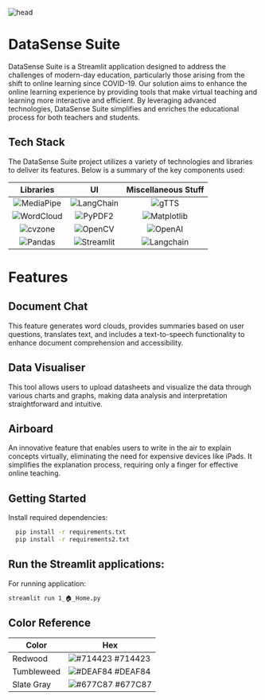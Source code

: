 

![head](https://github.com/Asma-Khanam/DataSense-Suite/assets/128472305/02ad6440-378c-46dd-9462-b0b69d8e9fde)



# DataSense Suite

DataSense Suite is a Streamlit application designed to address the challenges of modern-day education, particularly those arising from the shift to online learning since COVID-19. Our solution aims to enhance the online learning experience by providing tools that make virtual teaching and learning more interactive and efficient. By leveraging advanced technologies, DataSense Suite simplifies and enriches the educational process for both teachers and students.

## Tech Stack

The DataSense Suite project utilizes a variety of technologies and libraries to deliver its features. Below is a summary of the key components used:



Libraries           |  UI | Miscellaneous Stuff
:-------------------------:|:-------------------------: | :-------------------------:|
![MediaPipe](https://img.shields.io/badge/mediapipe-%23ffdb00.svg?style=for-the-badge&logo=google&logoColor=black)  |  ![LangChain](https://img.shields.io/badge/langchain-%230073ff.svg?style=for-the-badge&logo=chain&logoColor=white) | ![gTTS](https://img.shields.io/badge/gTTS-%23ffda44.svg?style=for-the-badge&logo=google&logoColor=black)| 
![WordCloud](https://img.shields.io/badge/wordcloud-%23FF9900.svg?style=for-the-badge&logo=cloud&logoColor=white) | ![PyPDF2](https://img.shields.io/badge/pypdf2-%234B8BBE.svg?style=for-the-badge&logo=python&logoColor=white) | ![Matplotlib](https://img.shields.io/badge/matplotlib-%230079C8.svg?style=for-the-badge&logo=python&logoColor=white) | 
![cvzone](https://img.shields.io/badge/cvzone-%2332CD32.svg?style=for-the-badge&logo=opencv&logoColor=white) | ![OpenCV](https://img.shields.io/badge/opencv-%23white.svg?style=for-the-badge&logo=opencv&logoColor=white) | ![OpenAI](https://img.shields.io/badge/OpenAI-%234a4a4a.svg?style=for-the-badge&logo=openai&logoColor=white) |
 ![Pandas](https://img.shields.io/badge/pandas-%23150458.svg?style=for-the-badge&logo=pandas&logoColor=white) | ![Streamlit](https://img.shields.io/badge/streamlit-%23FF4B4B.svg?style=for-the-badge&logo=streamlit&logoColor=white) | ![Langchain](https://img.shields.io/badge/langchain-%23FF4B4B.svg?style=for-the-badge)




# Features

## Document Chat
This feature generates word clouds, provides summaries based on user questions, translates text, and includes a text-to-speech functionality to enhance document comprehension and accessibility.

## Data Visualiser
This tool allows users to upload datasheets and visualize the data through various charts and graphs, making data analysis and interpretation straightforward and intuitive.

## Airboard
An innovative feature that enables users to write in the air to explain concepts virtually, eliminating the need for expensive devices like iPads. It simplifies the explanation process, requiring only a finger for effective online teaching.

## Getting Started

Install required dependencies:

```bash
  pip install -r requirements.txt
  pip install -r requirements2.txt

```

## Run the Streamlit applications:

For running application:
```bash
streamlit run 1_🏠_Home.py
```



## Color Reference

| Color             | Hex                                                                |
| ----------------- | ------------------------------------------------------------------ |
| Redwood | ![#714423](https://via.placeholder.com/10/714423?text=+) #714423 |
| Tumbleweed | ![#DEAF84](https://via.placeholder.com/10/DEAF84?text=+) #DEAF84 |
| Slate Gray | ![#677C87](https://via.placeholder.com/10/677C87?text=+) #677C87 |


